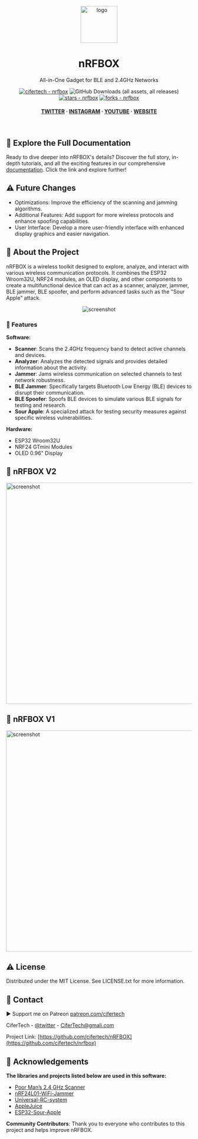 <div align="center">

  <img src="https://user-images.githubusercontent.com/62047147/195847997-97553030-3b79-4643-9f2c-1f04bba6b989.png" alt="logo" width="100" height="auto" />
  
  <h1> nRFBOX </h1>
  <p> All-in-One Gadget for BLE and 2.4GHz Networks </p>


<!-- Badges -->
<a href="https://github.com/cifertech/nrfbox" title="Go to GitHub repo"><img src="https://img.shields.io/static/v1?label=cifertech&message=nrfbox&color=purple&logo=github" alt="cifertech - nrfbox"></a>
![GitHub Downloads (all assets, all releases)](https://img.shields.io/github/downloads/cifertech/nrfbox/total)
<a href="https://github.com/cifertech/nrfbox"><img src="https://img.shields.io/github/stars/cifertech/nrfbox?style=social" alt="stars - nrfbox"></a>
<a href="https://github.com/cifertech/nrfbox"><img src="https://img.shields.io/github/forks/cifertech/nrfbox?style=social" alt="forks - nrfbox"></a>

   
<h4>
    <a href="https://twitter.com/techcifer">TWITTER</a>
  <span> · </span>
    <a href="https://www.instagram.com/cifertech/">INSTAGRAM</a>
  <span> · </span>
    <a href="https://www.youtube.com/@techcifer">YOUTUBE</a>
  <span> · </span>
    <a href="https://cifertech.net/">WEBSITE</a>
  </h4>
</div>

<br />



## 📖 Explore the Full Documentation

Ready to dive deeper into nRFBOX's details? Discover the full story, in-depth tutorials, and all the exciting features in our comprehensive [documentation](https://cifertech.net/daeva-your-subghz-replay-attack-gadget-for-rf-hacking/). Click the link and explore further!
  

## ⚠ Future Changes
- Optimizations: Improve the efficiency of the scanning and jamming algorithms.
- Additional Features: Add support for more wireless protocols and enhance spoofing capabilities.
- User Interface: Develop a more user-friendly interface with enhanced display graphics and easier navigation.
  

<!-- About the Project -->
## :star2: About the Project
nRFBOX is a wireless toolkit designed to explore, analyze, and interact with various wireless communication protocols. It combines the ESP32 Wroom32U, NRF24 modules, an OLED display, and other components to create a multifunctional device that can act as a scanner, analyzer, jammer, BLE jammer, BLE spoofer, and perform advanced tasks such as the "Sour Apple" attack.



<div align="center"> 
  <img src="https://github.com/user-attachments/assets/7012353c-2d09-4956-9152-937cf6a7ce18" alt="screenshot" width="Auto" height="Auto" />
</div>


<!-- Features -->
### 🎯 Features

**Software:**
- **Scanner**: Scans the 2.4GHz frequency band to detect active channels and devices.
- **Analyzer**: Analyzes the detected signals and provides detailed information about the activity.
- **Jammer**: Jams wireless communication on selected channels to test network robustness.
- **BLE Jammer**: Specifically targets Bluetooth Low Energy (BLE) devices to disrupt their communication.
- **BLE Spoofer**: Spoofs BLE devices to simulate various BLE signals for testing and research.
- **Sour Apple**: A specialized attack for testing security measures against specific wireless vulnerabilities. 

**Hardware:**
- ESP32 Wroom32U
- NRF24 GTmini Modules
- OLED 0.96" Display

<!-- nRFBOX V2 -->
## :eyes: nRFBOX V2

<img src="https://github.com/user-attachments/assets/1ab0600b-9c9f-46de-86d6-11826d46027d" alt="screenshot" width="600" height="auto" />

   
<!-- nRFBOX V1 -->
## :eyes: nRFBOX V1

<img src="https://github.com/user-attachments/assets/b121fe84-c789-409a-85f5-21f6d5854347" alt="screenshot" width="600" height="auto" />


<!-- License -->
## :warning: License

Distributed under the MIT License. See LICENSE.txt for more information.


<!-- Contact -->
## :handshake: Contact

▶ Support me on Patreon [patreon.com/cifertech](https://www.patreon.com/cifertech)

CiferTech - [@twitter](https://twitter.com/techcifer) - CiferTech@gmali.com

Project Link: [https://github.com/cifertech/nRFBOX](https://github.com/cifertech/nrfbox)

<!-- Acknowledgments -->
## :gem: Acknowledgements 

**The libraries and projects listed below are used in this software:**
 - [Poor Man’s 2.4 GHz Scanner](https://forum.arduino.cc/t/poor-mans-2-4-ghz-scanner/54846)
 - [nRF24L01-WiFi-Jammer](https://github.com/hugorezende/nRF24L01-WiFi-Jammer)
 - [Universal-RC-system](https://github.com/alexbeliaev/Universal-RC-system/tree/master)
 - [AppleJuice](https://github.com/ECTO-1A/AppleJuice)
 - [ESP32-Sour-Apple](https://github.com/RapierXbox/ESP32-Sour-Apple)

**Community Contributors**: Thank you to everyone who contributes to this project and helps improve nRFBOX.

